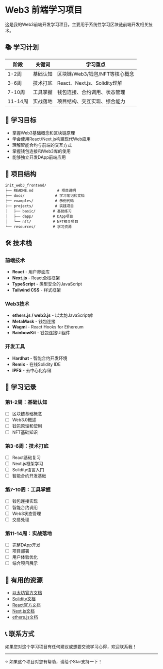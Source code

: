 # Web3 前端学习项目

这是我的Web3前端开发学习项目，主要用于系统性学习区块链前端开发相关技术。

## 📚 学习计划

| 阶段     | 关键词       | 学习重点                                     |
|----------|-------------|---------------------------------------------|
| 1-2周    | 基础认知     | 区块链/Web3/钱包/NFT等核心概念               |
| 3-6周    | 技术打底     | React、Next.js、Solidity理解               |
| 7-10周   | 工具掌握     | 钱包连接、合约调用、状态管理                 |
| 11-14周  | 实战落地     | 项目结构、交互实现、综合能力                 |

## 🎯 学习目标

- 掌握Web3基础概念和区块链原理
- 学会使用React/Next.js构建现代Web应用
- 理解智能合约与前端的交互方式
- 掌握钱包连接和Web3库的使用
- 能够独立开发DApp前端应用

## 📁 项目结构

```
init_web3_frontend/
├── README.md           # 项目说明
├── docs/              # 学习笔记和文档
├── examples/          # 示例代码
├── projects/          # 实践项目
│   ├── basic/        # 基础练习
│   ├── dapp/         # DApp项目
│   └── nft/          # NFT相关项目
└── resources/        # 学习资源
```

## 🛠 技术栈

### 前端技术
- **React** - 用户界面库
- **Next.js** - React全栈框架
- **TypeScript** - 类型安全的JavaScript
- **Tailwind CSS** - 样式框架

### Web3技术
- **ethers.js / web3.js** - 以太坊JavaScript库
- **MetaMask** - 钱包连接
- **Wagmi** - React Hooks for Ethereum
- **RainbowKit** - 钱包连接UI组件

### 开发工具
- **Hardhat** - 智能合约开发环境
- **Remix** - 在线Solidity IDE
- **IPFS** - 去中心化存储

## 📝 学习记录

### 第1-2周：基础认知
- [ ] 区块链基础概念
- [ ] Web3.0概述
- [ ] 钱包原理和使用
- [ ] NFT基础知识

### 第3-6周：技术打底
- [ ] React基础复习
- [ ] Next.js框架学习
- [ ] Solidity语言入门
- [ ] 智能合约开发基础

### 第7-10周：工具掌握
- [ ] 钱包连接实现
- [ ] 智能合约调用
- [ ] Web3状态管理
- [ ] 交易处理

### 第11-14周：实战落地
- [ ] 完整DApp开发
- [ ] 项目部署
- [ ] 用户体验优化
- [ ] 综合项目展示

## 🔗 有用的资源

- [以太坊官方文档](https://ethereum.org/zh/)
- [Solidity文档](https://docs.soliditylang.org/)
- [React官方文档](https://react.dev/)
- [Next.js文档](https://nextjs.org/docs)
- [ethers.js文档](https://docs.ethers.org/)

## 📞 联系方式

如果您对这个学习项目有任何建议或想要交流学习心得，欢迎联系我！

---

⭐ 如果这个项目对您有帮助，请给个Star支持一下！ 
